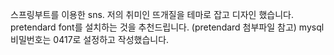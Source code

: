 스프링부트를 이용한 sns.
저의 취미인 뜨개질을 테마로 잡고 디자인 했습니다.
pretendard font를 설치하는 것을 추천드립니다. (pretendard 첨부파일 참고)
mysql 비밀번호는 0417로 설정하고 작성했습니다.
